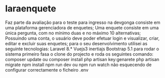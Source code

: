 # laraenquete
Faz parte da avaliação para o teste para ingresso  na devgonga
 consiste em uma plataforma gerenciadora de enquetes;
 Uma enquete consiste em uma única pergunta, com no mínimo duas e no máximo 10
alternativas;
 Possuindo uma conta, o usuário deve poder efetuar login e visualizar, criar, editar e excluir
suas enquetes;
para o seu desenvolvimento utilisei as seguinte tecnologias:
Laravel 8.*
Vuejs3
inertiajs
Bootstrap 5.1
para rodar o sistema primeiro fasa o clone do projecto e roda os seguintes comando:
composer update ou composer install
php artisan key:genarete
php artisan migrate
npm install
npm run dev ou npm run watch
não esquecendo de configurar correctamente o ficheiro .env
